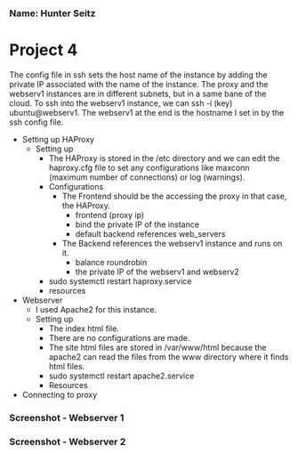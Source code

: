 ### Name: Hunter Seitz

# Project 4 

The config file in ssh sets the host name of the instance by adding the private IP
associated with the name of the instance. 
The proxy and the webserv1 instances are in different subnets, but in a
same bane of the cloud. To ssh into the webserv1 instance, we can 
ssh -i (key) ubuntu@webserv1. The webserv1 at the end is the hostname I set in by
the ssh config file. 

- Setting up HAProxy 
    - Setting up
        - The HAProxy is stored in the /etc directory and we can edit the haproxy.cfg file to set
        any configurations like maxconn (maximum number of connections) or log (warnings).
        - Configurations
            - The Frontend should be the accessing the proxy in that case, the HAProxy. 
                - frontend (proxy ip)
                - bind the private IP of the instance
                - default backend references web_servers
            - The Backend references the webserv1 instance and runs on it. 
                - balance roundrobin
                - the private IP of the webserv1 and webserv2
        - sudo systemctl restart haproxy.service
        - resources 
- Webserver 
    - I used Apache2 for this instance. 
    - Setting up
        - The index html file. 
        - There are no configurations are made. 
        - The site html files are stored in /var/www/html because the apache2 can read the files from the www directory where it finds html files. 
        - sudo systemctl restart apache2.service
        - Resources 
- Connecting to proxy 
### Screenshot - Webserver 1
### Screenshot - Webserver 2
